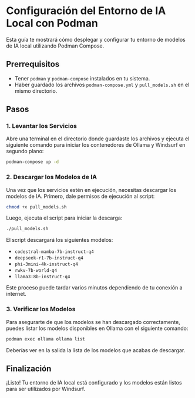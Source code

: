 # Configuración del Entorno de IA Local con Podman

Esta guía te mostrará cómo desplegar y configurar tu entorno de modelos de IA local utilizando Podman Compose.

## Prerrequisitos

-   Tener `podman` y `podman-compose` instalados en tu sistema.
-   Haber guardado los archivos `podman-compose.yml` y `pull_models.sh` en el mismo directorio.

## Pasos

### 1. Levantar los Servicios

Abre una terminal en el directorio donde guardaste los archivos y ejecuta el siguiente comando para iniciar los contenedores de Ollama y Windsurf en segundo plano:

```bash
podman-compose up -d
```

### 2. Descargar los Modelos de IA

Una vez que los servicios estén en ejecución, necesitas descargar los modelos de IA. Primero, dale permisos de ejecución al script:

```bash
chmod +x pull_models.sh
```

Luego, ejecuta el script para iniciar la descarga:

```bash
./pull_models.sh
```

El script descargará los siguientes modelos:
-   `codestral-mamba-7b-instruct-q4`
-   `deepseek-r1-7b-instruct-q4`
-   `phi-3mini-4k-instruct-q4`
-   `rwkv-7b-world-q4`
-   `llama3:8b-instruct-q4`

Este proceso puede tardar varios minutos dependiendo de tu conexión a internet.

### 3. Verificar los Modelos

Para asegurarte de que los modelos se han descargado correctamente, puedes listar los modelos disponibles en Ollama con el siguiente comando:

```bash
podman exec ollama ollama list
```

Deberías ver en la salida la lista de los modelos que acabas de descargar.

## Finalización

¡Listo! Tu entorno de IA local está configurado y los modelos están listos para ser utilizados por Windsurf.